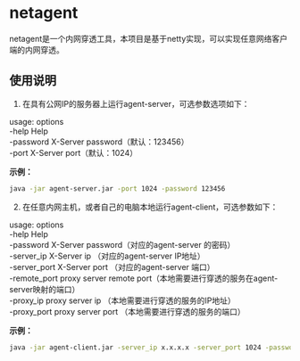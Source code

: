 # netagent  

netagent是一个内网穿透工具，本项目是基于netty实现，可以实现任意网络客户端的内网穿透。

## 使用说明

1. 在具有公网IP的服务器上运行agent-server，可选参数选项如下：

usage: options  
 -help             Help  
 -password <arg>   X-Server password（默认：123456）  
 -port <arg>       X-Server port（默认：1024）  

 
**示例：**

```sh
java -jar agent-server.jar -port 1024 -password 123456 
```

2. 在任意内网主机，或者自己的电脑本地运行agent-client，可选参数如下：  

usage: options  
 -help                Help  
 -password <arg>      X-Server password（对应的agent-server 的密码）  
 -server_ip <arg>     X-Server ip （对应的agent-server IP地址）  
 -server_port <arg>   X-Server port （对应的agent-server 端口）  
 -remote_port <arg>   proxy server remote port（本地需要进行穿透的服务在agent-server映射的端口）  
 -proxy_ip <arg>      proxy server ip （本地需要进行穿透的服务的IP地址）  
 -proxy_port <arg>    proxy server port （本地需要进行穿透的服务的端口）  
 
**示例：**

```sh
java -jar agent-client.jar -server_ip x.x.x.x -server_port 1024 -password 123456 -proxy_ip 127.0.0.1 -proxy_port 8080 -remote_port 8080
```
